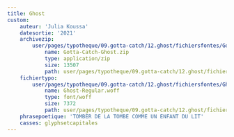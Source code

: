 ```yaml
---
title: Ghost
custom:
    auteur: 'Julia Koussa'
    datesortie: '2021'
    archivezip:
        user/pages/typotheque/09.gotta-catch/12.ghost/fichiersfontes/Gotta-Catch-Ghost.zip:
            name: Gotta-Catch-Ghost.zip
            type: application/zip
            size: 13507
            path: user/pages/typotheque/09.gotta-catch/12.ghost/fichiersfontes/Gotta-Catch-Ghost.zip
    fichiertypo:
        user/pages/typotheque/09.gotta-catch/12.ghost/fichiersfontes/Ghost-Regular.woff:
            name: Ghost-Regular.woff
            type: font/woff
            size: 7372
            path: user/pages/typotheque/09.gotta-catch/12.ghost/fichiersfontes/Ghost-Regular.woff
    phrasepoetique: 'TOMBER DE LA TOMBE COMME UN ENFANT DU LIT'
    casses: glyphsetcapitales
---
```


